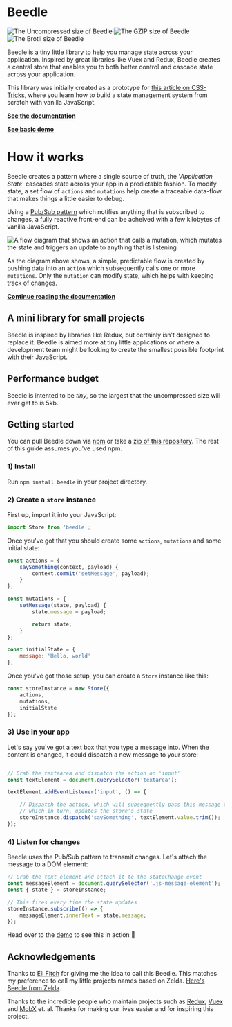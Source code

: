 # Beedle

![The Uncompressed size of Beedle](http://img.badgesize.io/https://unpkg.com/beedle?label=Uncompressed%20size)
![The GZIP size of Beedle](http://img.badgesize.io/https://unpkg.com/beedle?compression=gzip)
![The Brotli size of Beedle](http://img.badgesize.io/https://unpkg.com/beedle?compression=brotli)

Beedle is a tiny little library to help you manage state across your application. Inspired by great libraries like Vuex and Redux, Beedle creates a central store that enables you to both better control and cascade state across your application.

This library was initially created as a prototype for [this article on CSS-Tricks](https://css-tricks.com/build-a-state-management-system-with-vanilla-javascript/), where you learn how to build a state management system from scratch with vanilla JavaScript.

[**See the documentation**](https://beedle.hankchizljaw.io)

[**See basic demo**](https://basic-beedle-demo.hankchizljaw.io/)

# How it works

Beedle creates a pattern where a single source of truth, the '*Application State*' cascades state across your app in a predictable fashion. To modify state, a set flow of `actions` and `mutations` help create a traceable data-flow that makes things a little easier to debug. 

Using a [Pub/Sub pattern](https://en.wikipedia.org/wiki/Publish%E2%80%93subscribe_pattern) which notifies anything that is subscribed to changes, a fully reactive front-end can be acheived with a few kilobytes of vanilla JavaScript.

![A flow diagram that shows an action that calls a mutation, which mutates the state and triggers an update to anything that is listening](https://s3-us-west-2.amazonaws.com/s.cdpn.io/174183/beedle-flow-diagram.png)

As the diagram above shows, a simple, predictable flow is created by pushing data into an `action` which subsequently calls one or more `mutations`. Only the `mutation` can modify state, which helps with keeping track of changes.

[**Continue reading the documentation**](https://beedle.hankchizljaw.io/guide/state.html)

## A mini library for small projects

Beedle is inspired by libraries like Redux, but certainly isn't designed to replace it. Beedle is aimed more at tiny little applications or where a development team might be looking to create the smallest possible footprint with their JavaScript.

## Performance budget

Beedle is intented to be _tiny_, so the largest that the uncompressed size will ever get to is 5kb. 

## Getting started

You can pull Beedle down via [npm](http://npmjs.com) or take a [zip of this repository](https://github.com/hankchizljaw/beedle/archive/master.zip). The rest of this guide assumes you've used npm.

### 1) Install

Run `npm install beedle` in your project directory.



### 2) Create a `store` instance

First up, import it into your JavaScript:

```JavaScript
import Store from 'beedle';
```



Once you've got that you should create some `actions`, `mutations` and some initial state:

```javascript
const actions = {
    saySomething(context, payload) {
        context.commit('setMessage', payload);
    }
};

const mutations = {
    setMessage(state, payload) {
        state.message = payload;

        return state;
    }
};

const initialState = {
    message: 'Hello, world'
};
```

Once you've got those setup, you can create a `Store` instance like this:

```javascript
const storeInstance = new Store({
    actions,
    mutations,
    initialState
});
```

### 3) Use in your app

Let's say you've got a text box that you type a message into. When the content is changed, it could dispatch a new message to your store:

```javascript

// Grab the textearea and dispatch the action on 'input'
const textElement = document.querySelector('textarea');

textElement.addEventListener('input', () => {

    // Dispatch the action, which will subsequently pass this message to the mutation
    // which in turn, updates the store's state
    storeInstance.dispatch('saySomething', textElement.value.trim());
});
```

### 4) Listen for changes

Beedle uses the Pub/Sub pattern to transmit changes. Let's attach the message to a DOM element:

```javascript
// Grab the text element and attach it to the stateChange event
const messageElement = document.querySelector('.js-message-element');
const { state } = storeInstance;

// This fires every time the state updates
storeInstance.subscribe(() => {
    messageElement.innerText = state.message;
});
```

Head over to the [demo](https://github.com/hankchizljaw/beedle/tree/v0.3.0/demo) to see this in action 🚀

## Acknowledgements 

Thanks to [Eli Fitch](https://twitter.com/EliFitch/) for giving me the idea to call this Beedle. This matches my preference to call my little projects names based on Zelda. [Here's Beedle from Zelda](https://zelda.gamepedia.com/Beedle).

Thanks to the incredible people who maintain projects such as [Redux](http://redux.js.org), [Vuex](http://vuex.vuejs.org) and [MobX](http://mobx.js.org) et. al. Thanks for making our lives easier and for inspiring this project.
